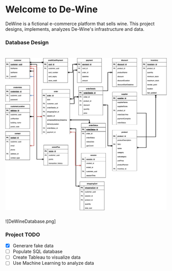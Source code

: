 # Welcome to De-Wine

DeWine is a fictional e-commerce platform that sells wine. This project designs, implements, analyzes 
De-Wine's infrastructure and data. 

### Database Design

![DeWineDatabase.png](https://github.com/TimPerera/dewine/blob/ce7e0f4532b20283cb6db3537693e2c712ab9ee1/DeWineDatabase.png)
=======
![DeWineDatabase.png]


### **Project TODO**
- [X] Generare fake data
- [ ] Populate SQL database
- [ ] Create Tableau to visualize data
- [ ] Use Machine Learning to analyze data
